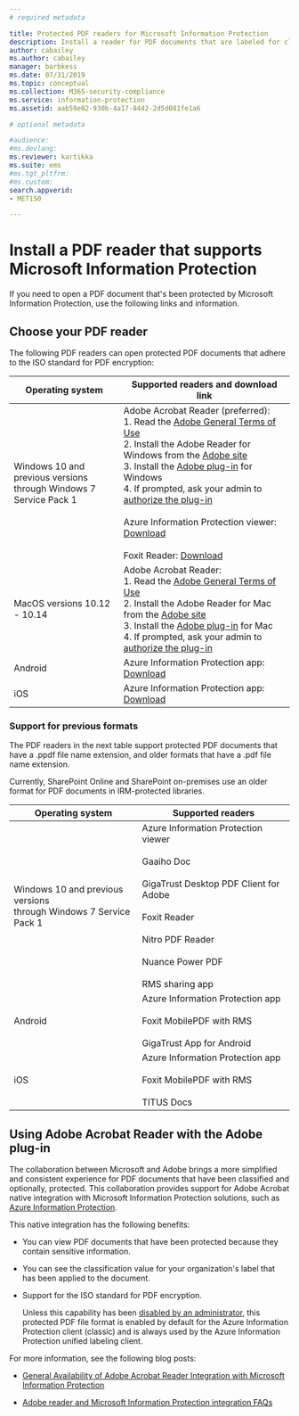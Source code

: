 ```yaml
---
# required metadata

title: Protected PDF readers for Microsoft Information Protection
description: Install a reader for PDF documents that are labeled for classification and protection
author: cabailey
ms.author: cabailey
manager: barbkess
ms.date: 07/31/2019
ms.topic: conceptual
ms.collection: M365-security-compliance
ms.service: information-protection
ms.assetid: aab59e02-930b-4a17-8442-2d5d081fe1a6

# optional metadata

#audience:
#ms.devlang:
ms.reviewer: kartikka
ms.suite: ems
#ms.tgt_pltfrm:
#ms.custom:
search.appverid:
- MET150

---
```


# Install a PDF reader that supports Microsoft Information Protection

If you need to open a PDF document that's been protected by Microsoft Information Protection, use the following links and information.

## Choose your PDF reader

The following PDF readers can open protected PDF documents that adhere to the ISO standard for PDF encryption:

|Operating system|Supported readers and download link|
|----------------|-----------------------------------|
|Windows 10 and previous versions<br />through Windows 7 Service Pack 1|Adobe Acrobat Reader (preferred):<br /> 1. Read the [Adobe General Terms of Use](https://www.adobe.com/legal/terms.html) <br /> 2. Install the Adobe Reader for Windows from the [Adobe site](https://www.adobe.com/)<br /> 3. Install the [Adobe plug-in](https://go.microsoft.com/fwlink/?linkid=2050049) for Windows <br /> 4. If prompted, ask your admin to [authorize the plug-in](https://techcommunity.microsoft.com/t5/Azure-Information-Protection/General-Availability-of-Adobe-Acrobat-Reader-integration-with/ba-p/298396) <br /><br /> Azure Information Protection viewer: [Download](https://go.microsoft.com/fwlink/?linkid=838993)<br /><br />Foxit Reader: [Download](https://www.foxitsoftware.com/pdf-reader/)|
|MacOS versions 10.12 - 10.14 |Adobe Acrobat Reader:<br /> 1. Read the [Adobe General Terms of Use](https://www.adobe.com/legal/terms.html) <br /> 2. Install the Adobe Reader for Mac from the [Adobe site](https://www.adobe.com/)<br /> 3. Install the [Adobe plug-in](https://go.microsoft.com/fwlink/?linkid=2050049) for Mac <br /> 4. If prompted, ask your admin to [authorize the plug-in](https://techcommunity.microsoft.com/t5/Azure-Information-Protection/General-Availability-of-Adobe-Acrobat-Reader-integration-with/ba-p/298396)|
|Android|Azure Information Protection app: [Download](https://go.microsoft.com/fwlink/?LinkId=325340)|
|iOS|Azure Information Protection app: [Download](https://go.microsoft.com/fwlink/?LinkId=325338)|

### Support for previous formats

The PDF readers in the next table support protected PDF documents that have a .ppdf file name extension, and older formats that have a .pdf file name extension.

Currently, SharePoint Online and SharePoint on-premises use an older format for PDF documents in IRM-protected libraries.


|Operating system|Supported readers|
|----------------|-----------------------------------|
|Windows 10 and previous versions<br />through Windows 7 Service Pack 1|Azure Information Protection viewer<br /><br />Gaaiho Doc<br /><br />GigaTrust Desktop PDF Client for Adobe<br /><br />Foxit Reader<br /><br />Nitro PDF Reader<br /><br /> Nuance Power PDF<br /><br />RMS sharing app|
|Android|Azure Information Protection app<br /><br />Foxit MobilePDF with RMS<br /><br />GigaTrust App for Android|
|iOS|Azure Information Protection app<br /><br />Foxit MobilePDF with RMS<br /><br />TITUS Docs|

## Using Adobe Acrobat Reader with the Adobe plug-in

The collaboration between Microsoft and Adobe brings a more simplified and consistent experience for PDF documents that have been classified and optionally, protected. This collaboration provides support for Adobe Acrobat native integration with Microsoft Information Protection solutions, such as [Azure Information Protection](../what-is-information-protection.md). 

This native integration has the following benefits:

- You can view PDF documents that have been protected because they contain sensitive information.

- You can see the classification value for your organization's label that has been applied to the document.

- Support for the ISO standard for PDF encryption.
    
    Unless this capability has been [disabled by an administrator](client-admin-guide-customizations.md#dont-protect-pdf-files-by-using-the-iso-standard-for-pdf-encryption), this protected PDF file format is enabled by default for the Azure Information Protection client (classic) and is always used by the Azure Information Protection unified labeling client.

For more information, see the following blog posts: 

- [General Availability of Adobe Acrobat Reader Integration with Microsoft Information Protection](https://techcommunity.microsoft.com/t5/Azure-Information-Protection/General-Availability-of-Adobe-Acrobat-Reader-Integration-with/ba-p/298396)

- [Adobe reader and Microsoft Information Protection integration FAQs](https://techcommunity.microsoft.com/t5/Microsoft-Information-Protection/Adobe-reader-and-Microsoft-Information-Protection-integration/ba-p/482219)
